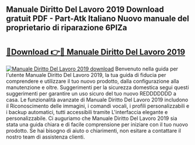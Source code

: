 ## Manuale Diritto Del Lavoro 2019 Download gratuit PDF - Part-Atk Italiano Nuovo manuale del proprietario di riparazione 6PIZa

# <h2><a href="http://dfavfsr.blite.top/?on=Manuale+Diritto+Del+Lavoro+2019">🔗Download 👉🔴 Manuale Diritto Del Lavoro 2019</a></h2>

[![Manuale Diritto Del Lavoro 2019 download](https://i.imgur.com/lujVjoI.png)](http://dfavfsr.blite.top/?on=Manuale+Diritto+Del+Lavoro+2019)
Benvenuto nella guida per l'utente Manuale Diritto Del Lavoro 2019, la tua guida di fiducia per comprendere e utilizzare il tuo nuovo prodotto, dalla configurazione alla manutenzione e oltre. Suggerimenti per la sicurezza domestica segui questi suggerimenti per garantire un uso sicuro del tuo nuovo REDDDDDDD a casa. Le funzionalità avanzate di Manuale Diritto Del Lavoro 2019 includono il Riconoscimento delle immagini, i comandi vocali, i profili personalizzabili e i backup automatici, tutti accessibili tramite L'interfaccia elegante e personalizzabile. Ci auguriamo che Manuale Diritto Del Lavoro 2019 sia stata una guida chiara e di facile comprensione per iniziare con il tuo nuovo prodotto. Se hai bisogno di aiuto o chiarimenti, non esitare a contattare il nostro team di assistenza clienti.
